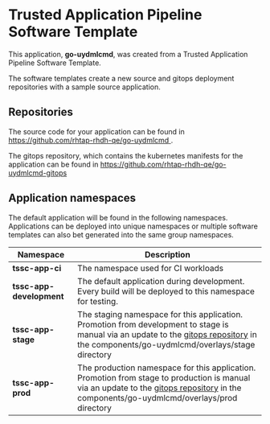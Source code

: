 # Trusted Application Pipeline Software Template

This application, **go-uydmlcmd**, was created from a Trusted Application Pipeline Software Template.

The software templates create a new source and gitops deployment repositories with a sample source application. 

## Repositories

The source code for your application can be found in [https://github.com/rhtap-rhdh-qe/go-uydmlcmd ](https://github.com/rhtap-rhdh-qe/go-uydmlcmd ).
 
The gitops repository, which contains the kubernetes manifests for the application can be found in 
[https://github.com/rhtap-rhdh-qe/go-uydmlcmd-gitops ](https://github.com/rhtap-rhdh-qe/go-uydmlcmd-gitops ) 

## Application namespaces 

The default application will be found in the following namespaces. Applications can be deployed into unique namespaces or multiple software templates can also bet generated into the same group namespaces.  

|  Namespace   |  Description   |  
| -------- | -------- |
| **tssc-app-ci** | The namespace used for CI workloads |
| **tssc-app-development** | The default application during development. Every build will be deployed to this namespace for testing. |
| **tssc-app-stage** | The staging namespace for this application. Promotion from development to stage is manual via an update to the [gitops repository](https://github.com/rhtap-rhdh-qe/go-uydmlcmd-gitops ) in the components/go-uydmlcmd/overlays/stage directory |
| **tssc-app-prod** | The production namespace for this application. Promotion from stage to production is manual via an update to the [gitops repository](https://github.com/rhtap-rhdh-qe/go-uydmlcmd-gitops ) in the components/go-uydmlcmd/overlays/prod directory |